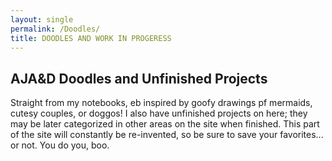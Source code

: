 ```yaml
---
layout: single
permalink: /Doodles/
title: DOODLES AND WORK IN PROGERESS
---
```

## AJA&D Doodles and Unfinished Projects
Straight from my notebooks, eb inspired by goofy drawings pf mermaids, cutesy couples, or doggos! I also have unfinished projects on here; they may be later categorized in other areas on the site when finished. This part of the site will constantly be re-invented, so be sure to save your favorites... or not. You do you, boo.
